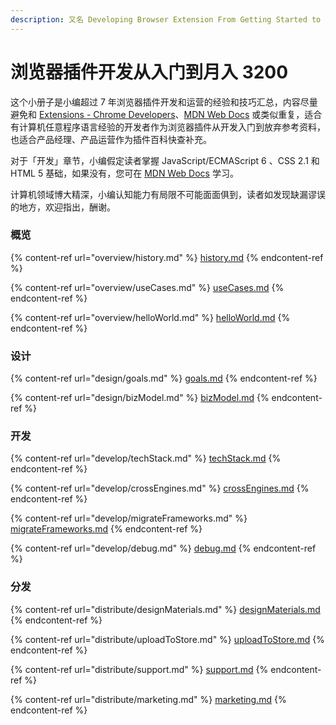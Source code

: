 ```yaml
---
description: 又名 Developing Browser Extension From Getting Started to Giving Up
---
```


# 浏览器插件开发从入门到月入 3200

这个小册子是小编超过 7 年浏览器插件开发和运营的经验和技巧汇总，内容尽量避免和 [Extensions - Chrome Developers](https://developer.chrome.com/docs/extensions/)、[MDN Web Docs](https://developer.mozilla.org/) 或类似重复，适合有计算机任意程序语言经验的开发者作为浏览器插件从开发入门到放弃参考资料，也适合产品经理、产品运营作为插件百科快查补充。

对于「开发」章节，小编假定读者掌握 JavaScript/ECMAScript 6 、CSS 2.1 和 HTML 5 基础，如果没有，您可在 [MDN Web Docs](https://developer.mozilla.org/en-US/docs/Web/Tutorials) 学习。

计算机领域博大精深，小编认知能力有局限不可能面面俱到，读者如发现缺漏谬误的地方，欢迎指出，酬谢。

### 概览

{% content-ref url="overview/history.md" %}
[history.md](overview/history.md)
{% endcontent-ref %}

{% content-ref url="overview/useCases.md" %}
[useCases.md](overview/useCases.md)
{% endcontent-ref %}

{% content-ref url="overview/helloWorld.md" %}
[helloWorld.md](overview/helloWorld.md)
{% endcontent-ref %}

### 设计

{% content-ref url="design/goals.md" %}
[goals.md](design/goals.md)
{% endcontent-ref %}

{% content-ref url="design/bizModel.md" %}
[bizModel.md](design/bizModel.md)
{% endcontent-ref %}

### 开发

{% content-ref url="develop/techStack.md" %}
[techStack.md](develop/techStack.md)
{% endcontent-ref %}

{% content-ref url="develop/crossEngines.md" %}
[crossEngines.md](develop/crossEngines.md)
{% endcontent-ref %}

{% content-ref url="develop/migrateFrameworks.md" %}
[migrateFrameworks.md](develop/migrateFrameworks.md)
{% endcontent-ref %}

{% content-ref url="develop/debug.md" %}
[debug.md](develop/debug.md)
{% endcontent-ref %}

### 分发

{% content-ref url="distribute/designMaterials.md" %}
[designMaterials.md](distribute/designMaterials.md)
{% endcontent-ref %}

{% content-ref url="distribute/uploadToStore.md" %}
[uploadToStore.md](distribute/uploadToStore.md)
{% endcontent-ref %}

{% content-ref url="distribute/support.md" %}
[support.md](distribute/support.md)
{% endcontent-ref %}

{% content-ref url="distribute/marketing.md" %}
[marketing.md](distribute/marketing.md)
{% endcontent-ref %}
